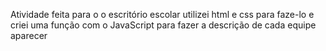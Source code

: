 Atividade feita para o o escritório escolar
utilizei html e css para faze-lo e criei uma função com o JavaScript para fazer a descrição de cada equipe aparecer
